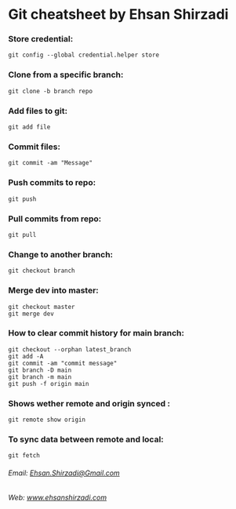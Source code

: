 # Git cheatsheet by Ehsan Shirzadi

### Store credential:
`git config --global credential.helper store`

### Clone from a specific branch:
`git clone -b branch repo`

### Add files to git:
`git add file`

### Commit files:
`git commit -am "Message"`

### Push commits to repo:
`git push`

### Pull commits from repo:
`git pull`

### Change to another branch:
`git checkout branch`

### Merge dev into master:
```
git checkout master
git merge dev
```

### How to clear commit history for main branch:
```
git checkout --orphan latest_branch
git add -A
git commit -am "commit message"
git branch -D main
git branch -m main
git push -f origin main
```

### Shows wether remote and origin synced :
```
git remote show origin
```
### To sync data between remote and local:
```
git fetch
```


###### Email: Ehsan.Shirzadi@Gmail.com
###### Web: www.ehsanshirzadi.com
